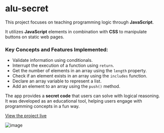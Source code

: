 # alu-secret

This project focuses on teaching programming logic through **JavaScript**.

It utilizes **JavaScript** elements in combination with **CSS** to manipulate buttons on static web pages.

### Key Concepts and Features Implemented:

- Validate information using conditionals.
- Interrupt the execution of a function using `return`.
- Get the number of elements in an array using the `length` property.
- Check if an element exists in an array using the `includes` function.
- Declare an array variable to represent a list.
- Add an element to an array using the `push()` method.

The app provides a **secret code** that users can solve with logical reasoning. It was developed as an educational tool, helping users engage with programming concepts in a fun way.

[View the project live](https://alu-secreto.vercel.app/)

![image](https://github.com/diandrade/alu-secreto/assets/81432715/dd31f519-6bab-4d16-b214-11951105066b)
